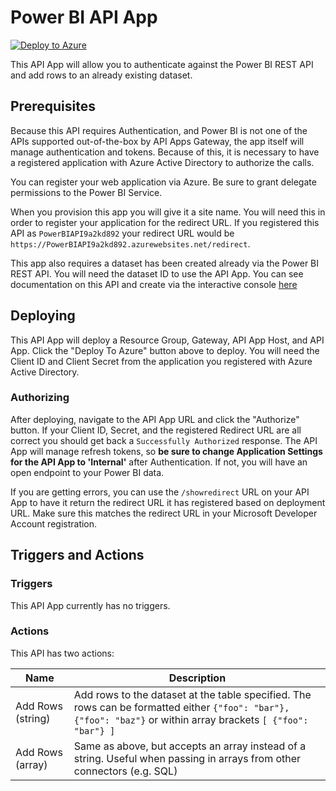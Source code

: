 # Power BI API App
[![Deploy to Azure](http://azuredeploy.net/deploybutton.png)](https://azuredeploy.net/)

This API App will allow you to authenticate against the Power BI REST API and add rows to an already existing dataset.

## Prerequisites ##

Because this API requires Authentication, and Power BI is not one of the APIs supported out-of-the-box by API Apps Gateway, the app itself will manage authentication and tokens.  Because of this, it is necessary to have a registered application with Azure Active Directory to authorize the calls.

You can register your web application via Azure.  Be sure to grant delegate permissions to the Power BI Service.

When you provision this app you will give it a site name.  You will need this in order to register your application for the redirect URL.  If you registered this API as `PowerBIAPI9a2kd892` your redirect URL would be `https://PowerBIAPI9a2kd892.azurewebsites.net/redirect`.

This app also requires a dataset has been created already via the Power BI REST API.  You will need the dataset ID to use the API App.  You can see documentation on this API and create via the interactive console [here](http://docs.powerbi.apiary.io/#reference/datasets/datasets-collection/create-a-dataset)

## Deploying ##

This API App will deploy a Resource Group, Gateway, API App Host, and API App.  Click the "Deploy To Azure" button above to deploy.  You will need the Client ID and Client Secret from the application you registered with Azure Active Directory.

### Authorizing ###

After deploying, navigate to the API App URL and click the "Authorize" button.  If your Client ID, Secret, and the registered Redirect URL are all correct you should get back a `Successfully Authorized` response.  The API App will manage refresh tokens, so **be sure to change Application Settings for the API App to 'Internal'** after Authentication.  If not, you will have an open endpoint to your Power BI data.

If you are getting errors, you can use the `/showredirect` URL on your API App to have it return the redirect URL it has registered based on deployment URL.  Make sure this matches the redirect URL in your Microsoft Developer Account registration.

## Triggers and Actions ##

### Triggers ###

This API App currently has no triggers.

### Actions ###

This API has two actions:

| Name | Description |
| --- | -----|
| Add Rows (string) | Add rows to the dataset at the table specified.  The rows can be formatted either `{"foo": "bar"}, {"foo": "baz"}` or within array brackets `[ {"foo": "bar"} ]` |
| Add Rows (array) | Same as above, but accepts an array instead of a string.  Useful when passing in arrays from other connectors (e.g. SQL) |
